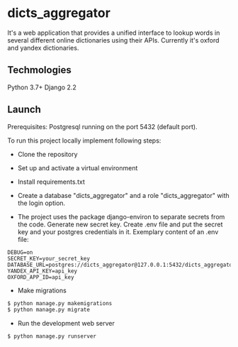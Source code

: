 # dicts_aggregator

It's a web application that provides a unified interface to lookup words in several different online dictionaries using their APIs. Currently it's oxford and yandex dictionaries.

## Techmologies
Python 3.7+
Django 2.2


## Launch
Prerequisites: Postgresql running on the port 5432 (default port).

To run this project locally implement following steps:

* Clone the repository

* Set up and activate a virtual environment

* Install requirements.txt

* Create a database "dicts_aggregator" and a role "dicts_aggregator" with the login option.

* The project uses the package django-environ to separate secrets from the code. Generate new secret key. Create .env file and put the secret key and your postgres credentials in it. Exemplary content of an .env file:
```
DEBUG=on
SECRET_KEY=your_secret_key
DATABASE_URL=postgres://dicts_aggregator@127.0.0.1:5432/dicts_aggregator
YANDEX_API_KEY=api_key
OXFORD_APP_ID=api_key
```

* Make migrations
```bash
$ python manage.py makemigrations
$ python manage.py migrate
```
* Run the development web server
```
$ python manage.py runserver
```